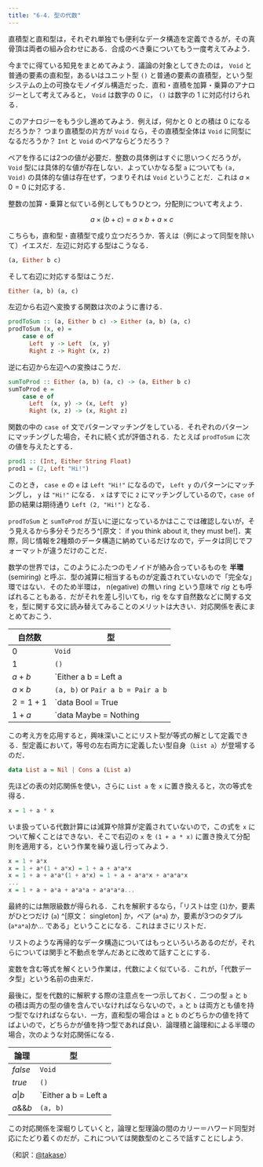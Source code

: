 ```yaml
---
title: "6-4. 型の代数"
---
```


直積型と直和型は，それぞれ単独でも便利なデータ構造を定義できるが，その真骨頂は両者の組み合わせにある．合成のべき乗についてもう一度考えてみよう．

今までに得ている知見をまとめてみよう．議論の対象としてきたのは， `Void` と普通の要素の直和型，あるいはユニット型 `()` と普通の要素の直積型，という型システムの上の可換なモノイダル構造だった．直和・直積を加算・乗算のアナロジーとして考えてみると， `Void` は数字の 0 に， `()` は数字の 1 に対応付けられる．

このアナロジーをもう少し進めてみよう．例えば，何かと 0 との積は 0 になるだろうか？ つまり直積型の片方が `Void` なら，その直積型全体は `Void` に同型になるだろうか？ `Int` と `Void` のペアならどうだろう？

ペアを作るには2つの値が必要だ．整数の具体例はすぐに思いつくだろうが， `Void` 型には具体的な値が存在しない．よっていかなる型 `a` についても `(a, Void)` の具体的な値は存在せず，つまりそれは `Void` ということだ．これは $a \times  0 = 0$ に対応する．

整数の加算・乗算と似ている例としてもうひとつ，分配則について考えよう．

$$ a \times (b + c) = a \times b + a \times c $$

こちらも，直和型・直積型で成り立つだろうか．答えは（例によって同型を除いて）イエスだ．左辺に対応する型はこうなる．

```haskell
(a, Either b c)
```

そして右辺に対応する型はこうだ．

```haskell
Either (a, b) (a, c)
```

左辺から右辺へ変換する関数は次のように書ける．

```haskell
prodToSum :: (a, Either b c) -> Either (a, b) (a, c)
prodToSum (x, e) =
    case e of
      Left  y -> Left  (x, y)
      Right z -> Right (x, z)
```

逆に右辺から左辺への変換はこうだ．

```haskell
sumToProd :: Either (a, b) (a, c) -> (a, Either b c)
sumToProd e =
    case e of
      Left  (x, y) -> (x, Left  y)
      Right (x, z) -> (x, Right z)
```

関数の中の `case of` 文でパターンマッチングをしている．それぞれのパターンにマッチングした場合，それに続く式が評価される．たとえば `prodToSum` に次の値を与えたとする．

```haskell
prod1 :: (Int, Either String Float)
prod1 = (2, Left "Hi!")
```

このとき， `case e` の `e` は `Left "Hi!"` になるので， `Left y` のパターンにマッチングし， `y` は `"Hi!"` になる． `x` はすでに `2` にマッチングしているので，`case of` 節の結果は期待通り `Left (2, "Hi!")` となる．

`prodToSum` と `sumToProd` が互いに逆になっているかはここでは確認しないが，そう見えるから多分そうだろう^[原文： if you think about it, they must be!]．実際，同じ情報を2種類のデータ構造に納めているだけなので，データは同じでフォーマットが違うだけのことだ．

数学の世界では，このようにふたつのモノイドが絡み合っているものを **半環** (semiring) と呼ぶ．型の減算に相当するものが定義されていないので「完全な」環ではない．そのため半環は， n(egative) の無い ring という意味で *rig* とも呼ばれることもある．だがそれを差し引いても，rig をなす自然数などに関する文を，型に関する文に読み替えてみることのメリットは大きい．対応関係を表にまとめておこう．

| 自然数 | 型 |
|-------|----|
|0|`Void`|
|1|`()`|
|$a + b$|`Either a b = Left a | Right b|
|$a \times b$|`(a, b)` or `Pair a b = Pair a b`|
|$2 = 1 + 1$|`data Bool = True | False`|
|$1 + a$|`data Maybe = Nothing | Just a`|

この考え方を応用すると，興味深いことにリスト型が等式の解として定義できる．型定義において，等号の左右両方に定義したい型自身（`List a`）が登場するのだ．

```haskell
data List a = Nil | Cons a (List a)
```

先ほどの表の対応関係を使い，さらに `List a` を `x` に置き換えると，次の等式を得る．

```haskell
x = 1 + a * x
```

いま扱っている代数計算には減算や除算が定義されていないので，この式を `x` について解くことはできない．そこで右辺の `x` を `(1 + a * x)` に置き換えて分配則を適用する，という作業を繰り返し行ってみよう．

```haskell
x = 1 + a*x
x = 1 + a*(1 + a*x) = 1 + a + a*a*x
x = 1 + a + a*a*(1 + a*x) = 1 + a + a*a*x + a*a*a*x
...
x = 1 + a + a*a + a*a*a + a*a*a*a...
```

最終的には無限級数が得られる．これを解釈するなら，「リストは空 (`1`)か，要素がひとつだけ (`a`) ^[原文： singleton] か，ペア (`a*a`) か，要素が3つのタプル (`a*a*a`)か… である」ということになる．これはまさにリストだ．

リストのような再帰的なデータ構造についてはもっといろいろあるのだが，それらについては関手と不動点を学んだあとに改めて話すことにする．

変数を含む等式を解くという作業は，代数によく似ている．これが，「代数データ型」という名前の由来だ．

最後に，型を代数的に解釈する際の注意点を一つ示しておく．二つの型 `a` と `b` の積は両方の型の値を含んでいなければならないので，`a` と `b` は両方とも値を持つ型でなければならない．一方，直和型の場合は `a` と `b` のどちらかの値を持てばよいので，どちらかが値を持つ型であれば良い．論理積と論理和による半環の場合，次のような対応関係になる．

|論理|型|
|---|---|
|$false$|`Void`|
|$true$ |`()`|
|$a \| b$ | `Either a b = Left a | Right b`|
|$a \&\& b$|`(a, b)`|

この対応関係を深堀りしていくと，論理と型理論の間のカリー＝ハワード同型対応にたどり着くのだが，これについては関数型のところで話すことにしよう．

（和訳：[@takase](https://zenn.dev/takase)）